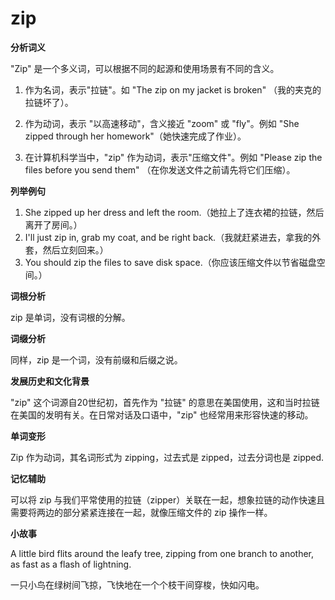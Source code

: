 # zip

**分析词义**

  

"Zip" 是一个多义词，可以根据不同的起源和使用场景有不同的含义。

  

1.  作为名词，表示"拉链"。如 "The zip on my jacket is broken" （我的夹克的拉链坏了）。
    
      
    
2.  作为动词，表示 "以高速移动"，含义接近 "zoom" 或 "fly"。例如 "She zipped through her homework"（她快速完成了作业）。
    
      
    
3.  在计算机科学当中，"zip" 作为动词，表示"压缩文件"。例如 "Please zip the files before you send them" （在你发送文件之前请先将它们压缩）。
    
      
    

  

**列举例句**

  

1.  She zipped up her dress and left the room.（她拉上了连衣裙的拉链，然后离开了房间。）
2.  I'll just zip in, grab my coat, and be right back.（我就赶紧进去，拿我的外套，然后立刻回来。）
3.  You should zip the files to save disk space.（你应该压缩文件以节省磁盘空间。）

  

**词根分析**

  

zip 是单词，没有词根的分解。

  

**词缀分析**

  

同样，zip 是一个词，没有前缀和后缀之说。

  

**发展历史和文化背景**

  

"zip" 这个词源自20世纪初，首先作为 "拉链" 的意思在美国使用，这和当时拉链在美国的发明有关。在日常对话及口语中，"zip" 也经常用来形容快速的移动。

  

**单词变形**

  

Zip 作为动词，其名词形式为 zipping，过去式是 zipped，过去分词也是 zipped.

  

**记忆辅助**

  

可以将 zip 与我们平常使用的拉链（zipper）关联在一起，想象拉链的动作快速且需要将两边的部分紧紧连接在一起，就像压缩文件的 zip 操作一样。

  

**小故事**

  

A little bird flits around the leafy tree, zipping from one branch to another, as fast as a flash of lightning.

  

一只小鸟在绿树间飞掠，飞快地在一个个枝干间穿梭，快如闪电。
